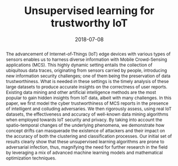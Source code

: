 ---
title: "Unsupervised learning for trustworthy IoT"
abstract: "The advancement of Internet-of-Things (IoT) edge devices with various types of sensors enables us to harness diverse information with Mobile Crowd-Sensing applications (MCS). This highly dynamic setting entails the collection of ubiquitous data traces, originating from sensors carried by people, introducing new information security challenges; one of them being the preservation of data trustworthiness. What is needed in these settings is the timely analysis of these large datasets to produce accurate insights on the correctness of user reports. Existing data mining and other artificial intelligence methods are the most popular to gain hidden insights from IoT data, albeit with many challenges. In this paper, we first model the cyber trustworthiness of MCS reports in the presence of intelligent and colluding adversaries. We then rigorously assess, using real IoT datasets, the effectiveness and accuracy of well-known data mining algorithms when employed towards IoT security and privacy. By taking into account the spatio-temporal changes of the underlying phenomena, we demonstrate how concept drifts can masquerade the existence of attackers and their impact on the accuracy of both the clustering and classification processes. Our initial set of results clearly show that these unsupervised learning algorithms are prone to adversarial infection, thus, magnifying the need for further research in the field by leveraging a mix of advanced machine learning models and mathematical optimization techniques."
collection: publications
permalink: /publication/banerjee2018unsupervised
date: 2018-07-08
venue: '2018 IEEE International Conference on Fuzzy Systems'
paperurl: '/files/pdf/papers/banerjee2018unsupervised.pdf'
link: 'https://ieeexplore.ieee.org/document/8491672'
slidesurl: '/files/pdf/slides/banerjee2018unsupervised-slides.pdf'
github: 'https://github.com/nikbanerjee/unsupervised-learning-trustworthy-iot'
citation: 'Nikhil Banerjee, Thanassis Giannetsos, Emmanouil Panaousis, Clive Cheong Took (2018). &quot;Unsupervised learning for trustworthy IoT.&quot; <i>2018 IEEE International Conference on Fuzzy Systems</i>. <br> 
	<span style="color:#2979ab;">(CORE2017 Ranking: A)</span>' 
---